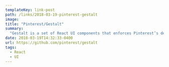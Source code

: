 ```yaml
---
templateKey: link-post
path: /links/2018-03-19-pinterest-gestalt
image:
title: "Pinterest/Gestalt"
summary:
  "Gestalt is a set of React UI components that enforces Pinterest’s design language. We use it to streamline communication between designers and developers by enforcing a bunch of fundamental UI components. This common set of components helps raise the bar for UX & accessibility across Pinterest."
date: 2018-03-19T14:32:33-0400
url: https://github.com/pinterest/gestalt
tags:
  - React
  - UI
---
```

